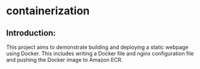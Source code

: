 # containerization
## Introduction:
This project aims to demonstrate building and deploying a static webpage using Docker. This includes writing a Docker file and nginx configuration file and pushing the Docker image to Amazon ECR.

## 
